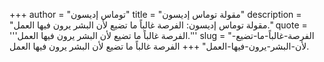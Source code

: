 +++
author = "توماس إديسون"
title = "مقولة توماس إديسون"
description = "مقولة توماس إديسون: الفرصة غالباً ما تضيع لأن البشر يرون فيها العمل."
quote = '''الفرصة غالباً ما تضيع لأن البشر يرون فيها العمل.'''
slug = "الفرصة-غالباً-ما-تضيع-لأن-البشر-يرون-فيها-العمل"
+++
الفرصة غالباً ما تضيع لأن البشر يرون فيها العمل.
